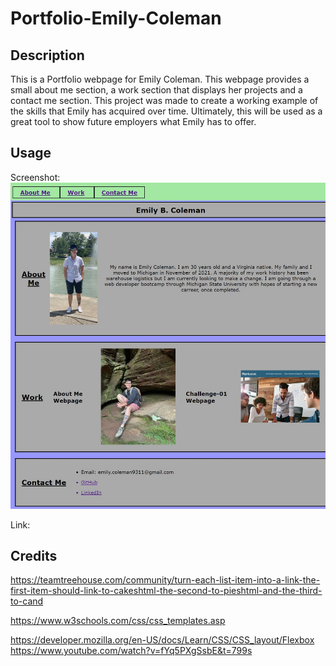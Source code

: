 # Portfolio-Emily-Coleman

## Description

This is a Portfolio webpage for Emily Coleman. This webpage provides a small about me section, a work section that displays her projects and a contact me section. This project was made to create a working example of the skills that Emily has acquired over time. Ultimately, this will be used as a great tool to show future employers what Emily has to offer. 

<!-- needs a properly structured description -->

## Usage

<!-- will need a screenshot of the webpage and a link to the LIVE webpage -->
Screenshot:
![Alt text](assets/images/ADV-CSS-HW.jpg)

Link:




## Credits

<!-- helped troubleshoot how to turn a word into a link to a webpage -->
https://teamtreehouse.com/community/turn-each-list-item-into-a-link-the-first-item-should-link-to-cakeshtml-the-second-to-pieshtml-and-the-third-to-cand
<!-- used to help structure my css -->
https://www.w3schools.com/css/css_templates.asp
<!-- Flexbox help -->
https://developer.mozilla.org/en-US/docs/Learn/CSS/CSS_layout/Flexbox
https://www.youtube.com/watch?v=fYq5PXgSsbE&t=799s
